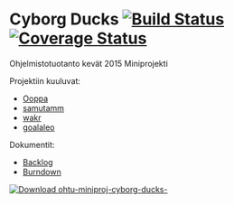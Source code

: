 # Cyborg Ducks [![Build Status](https://travis-ci.org/Ooppa/ohtu-miniproj-cyborg-ducks-.svg)](https://travis-ci.org/Ooppa/ohtu-miniproj-cyborg-ducks-) [![Coverage Status](https://coveralls.io/repos/Ooppa/ohtu-miniproj-cyborg-ducks-/badge.svg?branch=master)](https://coveralls.io/r/Ooppa/ohtu-miniproj-cyborg-ducks-?branch=master)
Ohjelmistotuotanto kevät 2015 Miniprojekti

Projektiin kuuluvat:
* [Ooppa](https://github.com/Ooppa)
* [samutamm](https://github.com/samutamm)
* [wakr](https://github.com/wakr)
* [goalaleo](https://github.com/goalaleo)


Dokumentit:
* [Backlog](https://trello.com/b/tS8tf010/cyborg-ducks)
* [Burndown](https://docs.google.com/spreadsheets/d/1qPd8qaQYev4x2YJNMHeP2SSYDPlNjsK7Se7ehJQST1E/edit?usp=sharing)

[![Download ohtu-miniproj-cyborg-ducks-](https://a.fsdn.com/con/app/sf-download-button)](https://sourceforge.net/projects/ohtuminiprojcyborgducks/files/latest/download)
